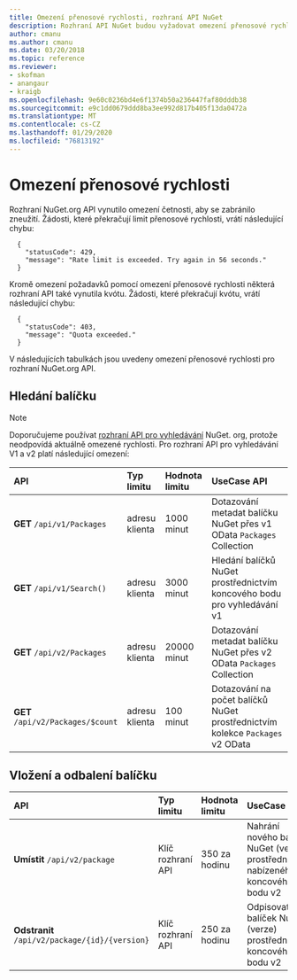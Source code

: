 ```yaml
---
title: Omezení přenosové rychlosti, rozhraní API NuGet
description: Rozhraní API NuGet budou vyžadovat omezení přenosové rychlosti, aby se zabránilo zneužití.
author: cmanu
ms.author: cmanu
ms.date: 03/20/2018
ms.topic: reference
ms.reviewer:
- skofman
- anangaur
- kraigb
ms.openlocfilehash: 9e60c0236bd4e6f1374b50a236447faf80dddb38
ms.sourcegitcommit: e9c1dd0679ddd8ba3ee992d817b405f13da0472a
ms.translationtype: MT
ms.contentlocale: cs-CZ
ms.lasthandoff: 01/29/2020
ms.locfileid: "76813192"
---
```

# <a name="rate-limits"></a>Omezení přenosové rychlosti

Rozhraní NuGet.org API vynutilo omezení četnosti, aby se zabránilo zneužití. Žádosti, které překračují limit přenosové rychlosti, vrátí následující chybu: 

  ~~~
    {
      "statusCode": 429,
      "message": "Rate limit is exceeded. Try again in 56 seconds."
    }
  ~~~

Kromě omezení požadavků pomocí omezení přenosové rychlosti některá rozhraní API také vynutila kvótu. Žádosti, které překračují kvótu, vrátí následující chybu:

  ~~~
    {
      "statusCode": 403,
      "message": "Quota exceeded."
    }
  ~~~

V následujících tabulkách jsou uvedeny omezení přenosové rychlosti pro rozhraní NuGet.org API.

## <a name="package-search"></a>Hledání balíčku

> [!Note]
> Doporučujeme používat [rozhraní API pro vyhledávání](search-query-service-resource.md) NuGet. org, protože neodpovídá aktuálně omezené rychlosti. Pro rozhraní API pro vyhledávání V1 a v2 platí následující omezení:

| API | Typ limitu | Hodnota limitu | UseCase API |
|:---|:---|:---|:---|
**GET** `/api/v1/Packages` | adresu klienta | 1000 minut | Dotazování metadat balíčku NuGet přes v1 OData `Packages` Collection |
**GET** `/api/v1/Search()` | adresu klienta | 3000 minut | Hledání balíčků NuGet prostřednictvím koncového bodu pro vyhledávání v1 | 
**GET** `/api/v2/Packages` | adresu klienta | 20000 minut | Dotazování metadat balíčku NuGet přes v2 OData `Packages` Collection | 
**GET** `/api/v2/Packages/$count` | adresu klienta | 100 minut | Dotazování na počet balíčků NuGet prostřednictvím kolekce `Packages` v2 OData | 

## <a name="package-push-and-unlist"></a>Vložení a odbalení balíčku

| API | Typ limitu | Hodnota limitu | UseCase API | 
|:---|:---|:---|:--- |
**Umístit** `/api/v2/package` | Klíč rozhraní API | 350 za hodinu | Nahrání nového balíčku NuGet (verze) prostřednictvím nabízeného koncového bodu v2 
**Odstranit** `/api/v2/package/{id}/{version}` | Klíč rozhraní API | 250 za hodinu | Odpisovat balíček NuGet (verze) prostřednictvím koncového bodu v2 
